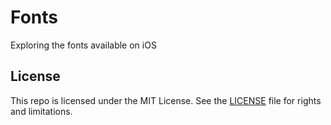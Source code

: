 # Fonts
Exploring the fonts available on iOS

## License

This repo is licensed under the MIT License. See the [LICENSE](LICENSE.md) file for rights and limitations.
